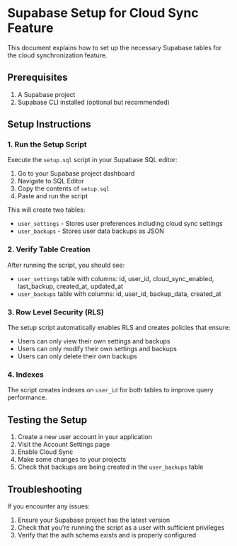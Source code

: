 # Supabase Setup for Cloud Sync Feature

This document explains how to set up the necessary Supabase tables for the cloud synchronization feature.

## Prerequisites

1. A Supabase project
2. Supabase CLI installed (optional but recommended)

## Setup Instructions

### 1. Run the Setup Script

Execute the `setup.sql` script in your Supabase SQL editor:

1. Go to your Supabase project dashboard
2. Navigate to SQL Editor
3. Copy the contents of `setup.sql`
4. Paste and run the script

This will create two tables:
- `user_settings` - Stores user preferences including cloud sync settings
- `user_backups` - Stores user data backups as JSON

### 2. Verify Table Creation

After running the script, you should see:
- `user_settings` table with columns: id, user_id, cloud_sync_enabled, last_backup, created_at, updated_at
- `user_backups` table with columns: id, user_id, backup_data, created_at

### 3. Row Level Security (RLS)

The setup script automatically enables RLS and creates policies that ensure:
- Users can only view their own settings and backups
- Users can only modify their own settings and backups
- Users can only delete their own backups

### 4. Indexes

The script creates indexes on `user_id` for both tables to improve query performance.

## Testing the Setup

1. Create a new user account in your application
2. Visit the Account Settings page
3. Enable Cloud Sync
4. Make some changes to your projects
5. Check that backups are being created in the `user_backups` table

## Troubleshooting

If you encounter any issues:

1. Ensure your Supabase project has the latest version
2. Check that you're running the script as a user with sufficient privileges
3. Verify that the auth schema exists and is properly configured
